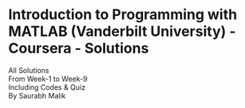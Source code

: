 # Introduction to Programming with MATLAB (Vanderbilt University) - Coursera - Solutions

All Solutions<br>
From Week-1 to Week-9<br>
Including Codes & Quiz<br>
By Saurabh Malik
